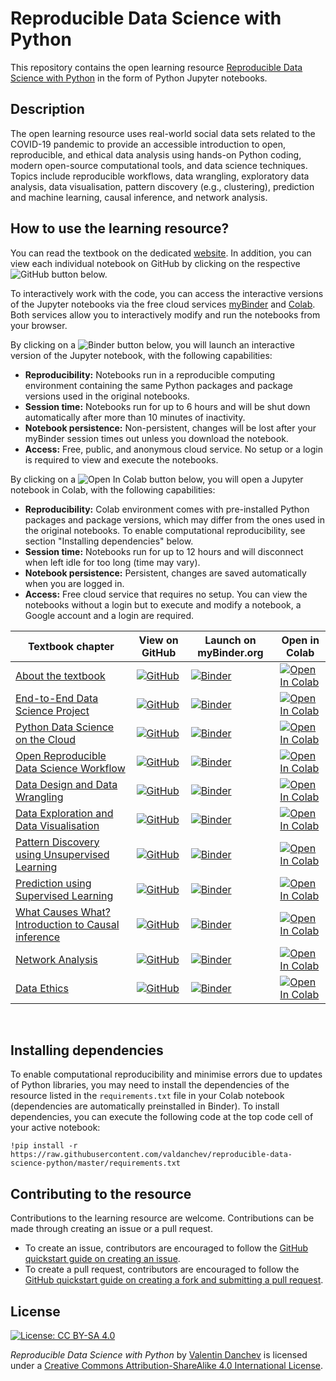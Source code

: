 # Reproducible Data Science with Python

This repository contains the open learning resource [Reproducible Data Science with Python](https://valdanchev.github.io/reproducible-data-science-python/intro.html) in the form of Python Jupyter notebooks.

## Description 

The open learning resource uses real-world social data sets related to the COVID-19 pandemic to provide an accessible introduction to open, reproducible, and ethical data analysis using hands-on Python coding, modern open-source computational tools, and data science techniques. 
Topics include reproducible workflows, data wrangling, exploratory data analysis, data visualisation, pattern discovery (e.g., clustering), prediction and machine learning, causal inference, and network analysis.
 
## How to use the learning resource?

You can read the textbook on the dedicated [website](https://valdanchev.github.io/reproducible-data-science-python/intro.html). In addition, you can view each individual notebook on GitHub by clicking on the respective ![GitHub](https://badgen.net/badge/icon/GitHub?icon=github&label) button below.

To interactively work with the code, you can access the interactive versions of the Jupyter notebooks via the free cloud services [myBinder](https://mybinder.org) and [Colab](https://colab.research.google.com/notebooks/intro.ipynb#recent=true). Both services allow you to interactively modify and run the notebooks from your browser. 

By clicking on a ![Binder](https://mybinder.org/badge_logo.svg) button below, you will launch an interactive version of the Jupyter notebook, with the following capabilities:
* **Reproducibility:** Notebooks run in a reproducible computing environment containing the same Python packages and package versions used in the original notebooks.
* **Session time:** Notebooks run for up to 6 hours and will be shut down automatically after more than 10 minutes of inactivity.
* **Notebook persistence:** Non-persistent, changes will be lost after your myBinder session times out unless you download the notebook.
* **Access:** Free, public, and anonymous cloud service. No setup or a login is required to view and execute the notebooks.

By clicking on a ![Open In Colab](https://colab.research.google.com/assets/colab-badge.svg) button below, you will open a Jupyter notebook in Colab, with the following capabilities:
* **Reproducibility:** Colab environment comes with pre-installed Python packages and package versions, which may differ from the ones used in the original notebooks. To enable computational reproducibility, see section "Installing dependencies" below.
* **Session time:** Notebooks run for up to 12 hours and will disconnect when left idle for too long (time may vary).
* **Notebook persistence:** Persistent, changes are saved automatically when you are logged in.
* **Access:** Free cloud service that requires no setup. You can view the notebooks without a login but to execute and modify a notebook, a Google account and a login are required.

| Textbook chapter | View on GitHub | Launch on myBinder.org | Open in Colab |
|--------------|-----------|--------------|-----------|
| [About the textbook](https://valdanchev.github.io/reproducible-data-science-python/notebooks/00_textbook_outline.html) | [![GitHub](https://badgen.net/badge/icon/GitHub?icon=github&label)](https://github.com/valdanchev/reproducible-data-science-python/blob/master/notebooks/00_textbook_outline.ipynb) | [![Binder](https://mybinder.org/badge_logo.svg)](https://mybinder.org/v2/gh/valdanchev/reproducible-data-science-python/master) | [![Open In Colab](https://colab.research.google.com/assets/colab-badge.svg)](https://colab.research.google.com/github/valdanchev/reproducible-data-science-python/blob/master/notebooks/00_textbook_outline.ipynb)  |
| [End-to-End Data Science Project](https://valdanchev.github.io/reproducible-data-science-python/notebooks/01_end_to_end_data_science_project.html) | [![GitHub](https://badgen.net/badge/icon/GitHub?icon=github&label)](https://github.com/valdanchev/reproducible-data-science-python/blob/master/notebooks/01_end_to_end_data_science_project.ipynb) | [![Binder](https://mybinder.org/badge_logo.svg)](https://mybinder.org/v2/gh/valdanchev/reproducible-data-science-python/master) | [![Open In Colab](https://colab.research.google.com/assets/colab-badge.svg)](https://colab.research.google.com/github/valdanchev/reproducible-data-science-python/blob/master/notebooks/01_end_to_end_data_science_project.ipynb) |
| [Python Data Science on the Cloud](https://valdanchev.github.io/reproducible-data-science-python/notebooks/02_python_data_science_on_the_cloud.html) | [![GitHub](https://badgen.net/badge/icon/GitHub?icon=github&label)](https://github.com/valdanchev/reproducible-data-science-python/blob/master/notebooks/02_python_data_science_on_the_cloud.ipynb) | [![Binder](https://mybinder.org/badge_logo.svg)](https://mybinder.org/v2/gh/valdanchev/reproducible-data-science-python/master) | [![Open In Colab](https://colab.research.google.com/assets/colab-badge.svg)](https://colab.research.google.com/github/valdanchev/reproducible-data-science-python/blob/master/notebooks/02_python_data_science_on_the_cloud.ipynb) |
| [Open Reproducible Data Science Workflow](https://valdanchev.github.io/reproducible-data-science-python/notebooks/03_open_reproducible_workflows.html) | [![GitHub](https://badgen.net/badge/icon/GitHub?icon=github&label)](https://github.com/valdanchev/reproducible-data-science-python/blob/master/notebooks/03_open_reproducible_workflows.ipynb) | [![Binder](https://mybinder.org/badge_logo.svg)](https://mybinder.org/v2/gh/valdanchev/reproducible-data-science-python/master) | [![Open In Colab](https://colab.research.google.com/assets/colab-badge.svg)](https://colab.research.google.com/github/valdanchev/reproducible-data-science-python/blob/master/notebooks/03_open_reproducible_workflows.ipynb) |
| [Data Design and Data Wrangling](https://valdanchev.github.io/reproducible-data-science-python/notebooks/04_data_design_and_data_wrangling.html) | [![GitHub](https://badgen.net/badge/icon/GitHub?icon=github&label)](https://github.com/valdanchev/reproducible-data-science-python/blob/master/notebooks/04_data_design_and_data_wrangling.ipynb) | [![Binder](https://mybinder.org/badge_logo.svg)](https://mybinder.org/v2/gh/valdanchev/reproducible-data-science-python/master) | [![Open In Colab](https://colab.research.google.com/assets/colab-badge.svg)](https://colab.research.google.com/github/valdanchev/reproducible-data-science-python/blob/master/notebooks/04_data_design_and_data_wrangling.ipynb) |
| [Data Exploration and Data Visualisation](https://valdanchev.github.io/reproducible-data-science-python/notebooks/05_data_exploration_and_visualisation.html) | [![GitHub](https://badgen.net/badge/icon/GitHub?icon=github&label)](https://github.com/valdanchev/reproducible-data-science-python/blob/master/notebooks/05_data_exploration_and_visualisation.ipynb) | [![Binder](https://mybinder.org/badge_logo.svg)](https://mybinder.org/v2/gh/valdanchev/reproducible-data-science-python/master) | [![Open In Colab](https://colab.research.google.com/assets/colab-badge.svg)](https://colab.research.google.com/github/valdanchev/reproducible-data-science-python/blob/master/notebooks/05_data_exploration_and_visualisation.ipynb) |
| [Pattern Discovery using Unsupervised Learning](https://valdanchev.github.io/reproducible-data-science-python/notebooks/06_pattern_discovery_using_unsupervised_learning.html) | [![GitHub](https://badgen.net/badge/icon/GitHub?icon=github&label)](https://github.com/valdanchev/reproducible-data-science-python/blob/master/notebooks/06_pattern_discovery_using_unsupervised_learning.ipynb) | [![Binder](https://mybinder.org/badge_logo.svg)](https://mybinder.org/v2/gh/valdanchev/reproducible-data-science-python/master) | [![Open In Colab](https://colab.research.google.com/assets/colab-badge.svg)](https://colab.research.google.com/github/valdanchev/reproducible-data-science-python/blob/master/notebooks/06_pattern_discovery_using_unsupervised_learning.ipynb) |
| [Prediction using Supervised Learning](https://valdanchev.github.io/reproducible-data-science-python/notebooks/07_prediction_using_supervised_learning.html) | [![GitHub](https://badgen.net/badge/icon/GitHub?icon=github&label)](https://github.com/valdanchev/reproducible-data-science-python/blob/master/notebooks/07_prediction_using_supervised_learning.ipynb) | [![Binder](https://mybinder.org/badge_logo.svg)](https://mybinder.org/v2/gh/valdanchev/reproducible-data-science-python/master) | [![Open In Colab](https://colab.research.google.com/assets/colab-badge.svg)](https://colab.research.google.com/github/valdanchev/reproducible-data-science-python/blob/master/notebooks/07_prediction_using_supervised_learning.ipynb) |
| [What Causes What? Introduction to Causal inference](https://valdanchev.github.io/reproducible-data-science-python/notebooks/08_causal_inference.html) | [![GitHub](https://badgen.net/badge/icon/GitHub?icon=github&label)](https://github.com/valdanchev/reproducible-data-science-python/blob/master/notebooks/08_causal_inference.ipynb) | [![Binder](https://mybinder.org/badge_logo.svg)](https://mybinder.org/v2/gh/valdanchev/reproducible-data-science-python/master) | [![Open In Colab](https://colab.research.google.com/assets/colab-badge.svg)](https://colab.research.google.com/github/valdanchev/reproducible-data-science-python/blob/master/notebooks/08_causal_inference.ipynb) |
| [Network Analysis](https://valdanchev.github.io/reproducible-data-science-python/notebooks/09_network_analysis.html) | [![GitHub](https://badgen.net/badge/icon/GitHub?icon=github&label)](https://github.com/valdanchev/reproducible-data-science-python/blob/master/notebooks/09_network_analysis.ipynb) | [![Binder](https://mybinder.org/badge_logo.svg)](https://mybinder.org/v2/gh/valdanchev/reproducible-data-science-python/master) | [![Open In Colab](https://colab.research.google.com/assets/colab-badge.svg)](https://colab.research.google.com/github/valdanchev/reproducible-data-science-python/blob/master/notebooks/09_network_analysis.ipynb) |
| [Data Ethics](https://valdanchev.github.io/reproducible-data-science-python/notebooks/10_data_ethics.html) | [![GitHub](https://badgen.net/badge/icon/GitHub?icon=github&label)](https://github.com/valdanchev/reproducible-data-science-python/blob/master/notebooks/10_data_ethics.ipynb) | [![Binder](https://mybinder.org/badge_logo.svg)](https://mybinder.org/v2/gh/valdanchev/reproducible-data-science-python/master) | [![Open In Colab](https://colab.research.google.com/assets/colab-badge.svg)](https://colab.research.google.com/github/valdanchev/reproducible-data-science-python/blob/master/notebooks/10_data_ethics.ipynb) |
<br>

## Installing dependencies

To enable computational reproducibility and minimise errors due to updates of Python libraries, you may need to install the dependencies of the resource listed in the `requirements.txt` file in your Colab notebook (dependencies are automatically preinstalled in Binder). To install dependencies, you can execute the following code at the top code cell of your active notebook:
```
!pip install -r https://raw.githubusercontent.com/valdanchev/reproducible-data-science-python/master/requirements.txt
```

## Contributing to the resource

Contributions to the learning resource are welcome. Contributions can be made through creating an issue or a pull request. 
* To create an issue, contributors are encouraged to follow the [GitHub quickstart guide on creating an issue](https://docs.github.com/en/issues/tracking-your-work-with-issues/creating-an-issue).
* To create a pull request, contributors are encouraged to follow the [GitHub quickstart guide on creating a fork and submitting a pull request](https://docs.github.com/en/get-started/quickstart/contributing-to-projects).
 
## License

[![License: CC BY-SA 4.0](https://img.shields.io/badge/License-CC%20BY--SA%204.0-lightgrey.svg)](http://creativecommons.org/licenses/by-sa/4.0/)

_Reproducible Data Science with Python_ by [Valentin Danchev](https://valdanchev.github.io) is licensed under a [Creative Commons Attribution-ShareAlike 4.0 International License](https://creativecommons.org/licenses/by-sa/4.0/).
